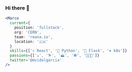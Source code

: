 ### Hi there 👋

```jsx
<Marco
  current={
    position: 'fullstack',
    org: 'CERN',
    team: 'reana.io',
    location: '🇨🇭'
  }
  skills={['⚛️ React', '🐍 Python', '🧪 Flask', '⎈ k8s']}
  passions={['☕️', '⛷', '⛰', '⚽️', '👨🏻‍💻']}
  twitter='@mvidalgarcia'
/>
```

<!--
**mvidalgarcia/mvidalgarcia** is a ✨ _special_ ✨ repository because its `README.md` (this file) appears on your GitHub profile.

Here are some ideas to get you started:

- 🔭 I’m currently working on ...
- 🌱 I’m currently learning ...
- 👯 I’m looking to collaborate on ...
- 🤔 I’m looking for help with ...
- 💬 Ask me about ...
- 📫 How to reach me: ...
- 😄 Pronouns: ...
- ⚡ Fun fact: ...
-->
